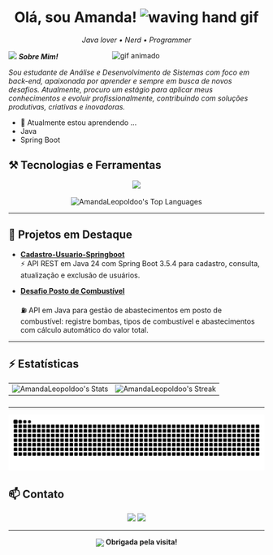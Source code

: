 
<h1 align="center"> Olá, sou Amanda! <img src="https://user-images.githubusercontent.com/72663882/171687151-bb31c996-c9d2-49c8-b593-734946893b23.gif" alt="waving hand gif" aria-hidden="true" width="40" /></h1>

<p align="center">
  <em>Java lover • Nerd • Programmer</em>
</p>

<img align="right" width=300px alt="gif animado" src="https://i.imgur.com/i905HPB.gif" />

<img src="https://media.giphy.com/media/ObNTw8Uzwy6KQ/giphy.gif" width="40px">&nbsp;***Sobre Mim!***


<p align="left">
  <i>Sou estudante de Análise e Desenvolvimento de Sistemas com foco em back-end, apaixonada por aprender e sempre em busca de novos desafios. Atualmente, procuro um estágio para aplicar meus conhecimentos e evoluir profissionalmente, contribuindo com soluções produtivas, criativas e inovadoras.</i>
</p>

<ul align="left">
  <li>🌱 Atualmente estou aprendendo ...</li>
  <li>Java</li>
  <li>Spring Boot</li>
</ul>

                           

## ⚒️ Tecnologias e Ferramentas

<p align="center">
  <img src="https://skillicons.dev/icons?i=java,spring,postgres,mongodb,docker,postman,idea,git" />
</p>

<p align="center">
  <img width="40%" src="https://github-readme-stats.vercel.app/api/top-langs/?username=AmandaLeopoldoo&theme=bear&show_icons=true&hide_border=true&layout=compact" alt="AmandaLeopoldoo's Top Languages" />
</p>

---

## 🚀 Projetos em Destaque

- [**Cadastro-Usuario-Springboot**](https://github.com/AmandaLeopoldoo/Cadastro-Usuario-Springboot)  
  ⚡ API REST em Java 24 com Spring Boot 3.5.4 para cadastro, consulta, atualização e exclusão de usuários.  

- [**Desafio Posto de Combustível**](https://github.com/AmandaLeopoldoo/Desafio_PostoDeCombustivel)

  ⛽ API em Java para gestão de abastecimentos em posto de combustível: registre bombas, tipos de combustível e abastecimentos com cálculo automático do valor total.
 
---

## ⚡ Estatísticas


<div align="center">
  <table>
    <tr>
      <td>
        <img src="https://github-readme-stats.vercel.app/api?username=AmandaLeopoldoo&theme=bear&show_icons=true&hide_border=true&count_private=true" alt="AmandaLeopoldoo's Stats"/>
      </td>
      <td>
        <img src="https://github-readme-streak-stats.herokuapp.com/?user=AmandaLeopoldoo&theme=bear&hide_border=true" alt="AmandaLeopoldoo's Streak"/>
      </td>
    </tr>
  </table>
</div>


###

---
<p align="center">
<img src="https://raw.githubusercontent.com/AmandaLeopoldoo/AmandaLeopoldoo/output/snake.svg" alt="Snake animation" />

###
</p>

## 📫 Contato

<div align="center">
  <a href="mailto:amandaleopoldo2930@gmail.com"><img src="https://img.shields.io/badge/-Gmail-%23333?style=for-the-badge&logo=gmail&logoColor=white" target="_blank"></a>
  <a href="https://www.linkedin.com/in/amanda-leopoldo-a61478319" target="_blank"><img src="https://img.shields.io/badge/-LinkedIn-%230077B5?style=for-the-badge&logo=linkedin&logoColor=white" target="_blank"></a> 
</div>

---

<div align="center">

  <img src="https://media.giphy.com/media/ObNTw8Uzwy6KQ/giphy.gif" width="40px" style="vertical-align: middle;">&nbsp;<strong>Obrigada pela visita!</strong>

</div>
